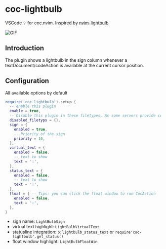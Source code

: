 # coc-lightbulb

VSCode 💡 for coc.nvim. Inspired by [nvim-lightbulb](https://github.com/kosayoda/nvim-lightbulb)

![GIF](https://user-images.githubusercontent.com/47070852/128601281-c322901c-2198-4595-9e35-dff3d10369fc.gif)

## Introduction

The plugin shows a lightbulb in the sign column whenever a textDocument/codeAction is available at the current cursor position.

## Configuration

All available options by default

```lua
require('coc-lightbulb').setup {
  -- enable this plugin
  enable = true,
  -- Disable this plugin in these filetypes. As some servers provide code actions everywhere...
  disabled_filetyps = {},
  sign = {
    enabled = true,
    -- Priority of the sign
    priority = 10,
  },
  virtual_text = {
    enabled = false,
    -- text to show
    text = '💡',
  },
  status_text = {
    enabled = false,
    -- text to show
    text = '💡',
  },
  float = { -- Tips: you can click the float window to run CocAction
    enabled = false,
    text = '💡',
  },
}
```

- sign name: `LightBulbSign`
- virtual text highlight: `LightBulbVirtualText`
- statusline integration: `b:lightbulb_status_text` or `require'coc-lightbulb'.get_status()`
- float window highlight: `LightBulbFloatWin`
